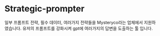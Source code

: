 # Strategic-prompter
일부 프롬프트 전략, 필수 데이터, 여러가지 전략들을 Mysteryco라는 업체에서 지원하였습니다. 
유저의 프롬프트를 강화시켜 gpt에 여러가지의 답변을 도출하는 툴 입니다.  

